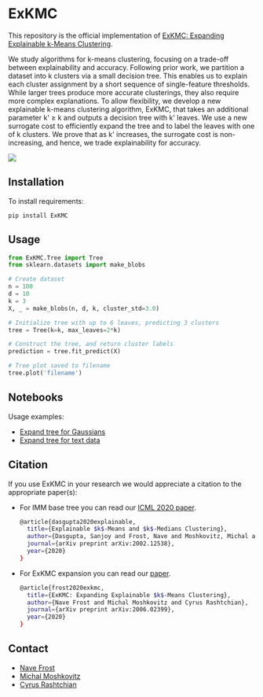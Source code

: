 # ExKMC

This repository is the official implementation of [ExKMC: Expanding Explainable k-Means Clustering](https://arxiv.org/pdf/2006.02399.pdf). 

We study algorithms for k-means clustering, focusing on a trade-off between explainability and accuracy. 
Following prior work, we partition a dataset into k clusters via a small decision tree. 
This enables us to explain each cluster assignment by a short sequence of single-feature thresholds. 
While larger trees produce more accurate clusterings, they also require more complex explanations. 
To allow flexibility, we develop a new explainable k-means clustering algorithm, ExKMC, that takes an additional parameter k' &#8805; k and outputs a decision tree with k' leaves. 
We use a new surrogate cost to efficiently expand the tree and to label the leaves with one of k clusters. 
We prove that as k' increases, the surrogate cost is non-increasing, and hence, we trade explainability for accuracy.

<img src="https://raw.githubusercontent.com/navefr/ExKMC/master/images/example.PNG">


## Installation

To install requirements:
```
pip install ExKMC
```

## Usage

```python
from ExKMC.Tree import Tree
from sklearn.datasets import make_blobs

# Create dataset
n = 100
d = 10
k = 3
X, _ = make_blobs(n, d, k, cluster_std=3.0)

# Initialize tree with up to 6 leaves, predicting 3 clusters
tree = Tree(k=k, max_leaves=2*k) 

# Construct the tree, and return cluster labels
prediction = tree.fit_predict(X)

# Tree plot saved to filename
tree.plot('filename')
```

## Notebooks
Usage examples:
* [Expand tree for Gaussians](notebooks/Example.ipynb)
* [Expand tree for text data](notebooks/Newsgroups%20example.ipynb)

## Citation
If you use ExKMC in your research we would appreciate a citation to the appropriate paper(s):

* For IMM base tree you can read our [ICML 2020 paper](https://arxiv.org/pdf/2002.12538.pdf).
   ```bash
   @article{dasgupta2020explainable,
     title={Explainable $k$-Means and $k$-Medians Clustering},
     author={Dasgupta, Sanjoy and Frost, Nave and Moshkovitz, Michal and Rashtchian, Cyrus},
     journal={arXiv preprint arXiv:2002.12538},
     year={2020}
   }
   ```
* For ExKMC expansion you can read our [paper](https://arxiv.org/pdf/2006.02399.pdf).
   ```bash
   @article{frost2020exkmc,
     title={ExKMC: Expanding Explainable $k$-Means Clustering},
     author={Nave Frost and Michal Moshkovitz and Cyrus Rashtchian},
     journal={arXiv preprint arXiv:2006.02399},
     year={2020}
   }
   ```
## Contact
* [Nave Frost](mailto:navefrost@mail.tau.ac.il)
* [Michal Moshkovitz](https://sites.google.com/view/michal-moshkovitz)
* [Cyrus Rashtchian](https://sites.google.com/site/cyrusrashtchian/) 